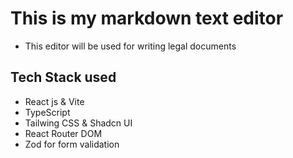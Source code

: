 ﻿# This is my markdown text editor
* This editor will be used for writing legal documents

## Tech Stack used
- React js & Vite 
- TypeScript
- Tailwing CSS & Shadcn UI
- React Router DOM
- Zod for form validation

